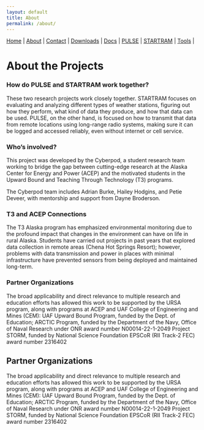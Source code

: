 ```yaml
---
layout: default
title: About
permalink: /about/
---
```

<nav>
  <a href="{{ '/' | relative_url }}">Home</a> |
  <a href="{{ '/about/' | relative_url }}">About</a> |
  <a href="{{ '/contact/' | relative_url }}">Contact</a> |
  <a href="{{ '/downloads/' | relative_url }}">Downloads</a> |
  <a href="{{ '/docs/' | relative_url }}">Docs</a> |
  <a href="{{ '/pulse/' | relative_url }}">PULSE</a> |
  <a href="{{ '/startram/' | relative_url }}">STARTRAM</a> |
  <a href="{{ '/tools/' | relative_url }}">Tools</a> |
</nav>

# About the Projects
### How do PULSE and STARTRAM work together?

These two research projects work closely together. STARTRAM focuses on evaluating and analyzing different types of weather stations, figuring out how they perform, what kind of data they produce, and how that data can be used. PULSE, on the other hand, is focused on how to transmit that data from remote locations using long-range radio systems, making sure it can be logged and accessed reliably, even without internet or cell service.

### Who’s involved?
This project was developed by the Cyberpod, a student research team working to bridge the gap between cutting-edge research at the Alaska Center for Energy and Power (ACEP) and the motivated students in the Upward Bound and Teaching Through Technology (T3) programs.

The Cyberpod team includes Adrian Burke, Hailey Hodgins, and Petie Deveer, with mentorship and support from Dayne Broderson.

### T3 and ACEP Connections
The T3 Alaska program has emphasized environmental monitoring due to the profound impact that changes in the environment can have on life in rural Alaska. Students have carried out projects in past years that explored data collection in remote areas (Chena Hot Springs Resort); however, problems with data transmission and power in places with minimal infrastructure have prevented sensors from being deployed and maintained long-term.

### Partner Organizations
The broad applicability and direct relevance to multiple research and education efforts has allowed this work to be supported by the URSA program, along with programs at ACEP and UAF College of Engineering and Mines (CEM): 
UAF Upward Bound Program, funded by the Dept. of Education;
ARCTIC Program, funded by the Department of the Navy, Office of Naval Research under ONR award number N00014-22-1-2049
Project STORM, funded by National Science Foundation EPSCoR (RII Track-2 FEC) award number 2316402

## Partner Organizations
The broad applicability and direct relevance to multiple research and education efforts has allowed this work to be supported by the URSA program, along with programs at ACEP and UAF College of Engineering and Mines (CEM): 
UAF Upward Bound Program, funded by the Dept. of Education;
ARCTIC Program, funded by the Department of the Navy, Office of Naval Research under ONR award number N00014-22-1-2049
Project STORM, funded by National Science Foundation EPSCoR (RII Track-2 FEC) award number 2316402

